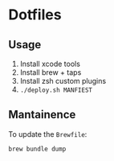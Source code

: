 # Dotfiles

## Usage

1. Install xcode tools
2. Install brew + taps
3. Install zsh custom plugins
4. `./deploy.sh MANFIEST`

## Mantainence

To update the `Brewfile`:

```bash
brew bundle dump
```


